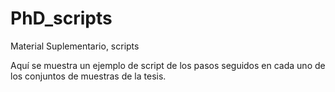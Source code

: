 # PhD_scripts
Material Suplementario, scripts

Aquí se muestra un ejemplo de script de los pasos seguidos en cada uno de los conjuntos de muestras de la tesis.
